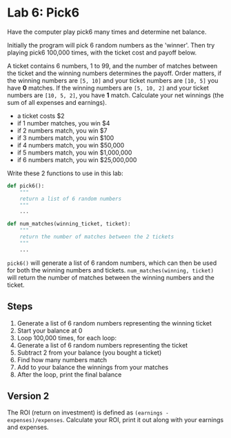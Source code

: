 # Lab 6: Pick6

Have the computer play pick6 many times and determine net balance.

Initially the program will pick 6 random numbers as the 'winner'. Then try playing pick6 100,000 times, with the ticket cost and payoff below.

A ticket contains 6 numbers, 1 to 99, and the number of matches between the ticket and the winning numbers determines the payoff. Order matters, if the winning numbers are `[5, 10]` and your ticket numbers are `[10, 5]` you have **0** matches. If the winning numbers are `[5, 10, 2]` and your ticket numbers are `[10, 5, 2]`, you have **1** match. Calculate your net winnings (the sum of all expenses and earnings).

- a ticket costs $2
- if 1 number matches, you win $4
- if 2 numbers match, you win $7
- if 3 numbers match, you win $100
- if 4 numbers match, you win $50,000
- if 5 numbers match, you win $1,000,000
- if 6 numbers match, you win $25,000,000

Write these 2 functions to use in this lab:

```py
def pick6():
    """
    return a list of 6 random numbers
    """
    ...

def num_matches(winning_ticket, ticket):
    """
    return the number of matches between the 2 tickets
    """
    ...
```

`pick6()` will generate a list of 6 random numbers, which can then be used for both the winning numbers and tickets. `num_matches(winning, ticket)` will return the number of matches between the winning numbers and the ticket.

## Steps

1. Generate a list of 6 random numbers representing the winning ticket
2. Start your balance at 0
2. Loop 100,000 times, for each loop:
3. Generate a list of 6 random numbers representing the ticket
4. Subtract 2 from your balance (you bought a ticket)
5. Find how many numbers match 
6. Add to your balance the winnings from your matches
7. After the loop, print the final balance

## Version 2

The ROI (return on investment) is defined as `(earnings - expenses)/expenses`. Calculate your ROI, print it out along with your earnings and expenses.
